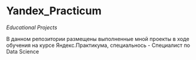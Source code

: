 # Yandex_Practicum
_Educational Projects_

В данном репозитории размещены выполненные мной проекты в ходе обучения на курсе Яндекс.Практикума, специальнось - Специалист по Data Science
